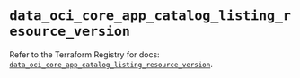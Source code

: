 # `data_oci_core_app_catalog_listing_resource_version`

Refer to the Terraform Registry for docs: [`data_oci_core_app_catalog_listing_resource_version`](https://registry.terraform.io/providers/oracle/oci/7.19.0/docs/data-sources/core_app_catalog_listing_resource_version).
